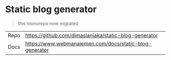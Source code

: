# Static blog generator

> this monorepo now migrated

| | |
| :--- | :--- |
| Repo | https://github.com/dimaslanjaka/static-blog-generator |
| Docs | https://www.webmanajemen.com/docs/static-blog-generator |